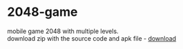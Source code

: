 # 2048-game
mobile game 2048 with multiple levels.<br>
download zip with the source code and apk file - [download](https://github.com/DenisKorpach/2048-game/releases/download/release/2048.zip)
